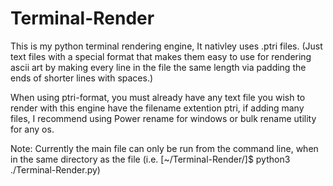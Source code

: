# Terminal-Render
This is my python terminal rendering engine, It nativley uses .ptri files. (Just text files with a special format that makes them easy to use for rendering ascii art by making every line in the file the same length via padding the ends of shorter lines with spaces.)

When using ptri-format, you must already have any text file you wish to render with this engine have the filename extention ptri, if adding many files, I recommend using Power rename for windows or bulk rename utility for any os.

Note:
Currently the main file can only be run from the command line, when in the same directory as the file (i.e. [~/Terminal-Render/]$ python3 ./Terminal-Render.py)
